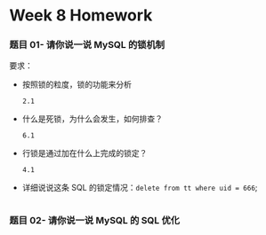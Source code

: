 # Week 8 Homework

### 题目 01- 请你说一说 MySQL 的锁机制

要求：

- 按照锁的粒度，锁的功能来分析

  ```
  2.1
  ```

- 什么是死锁，为什么会发生，如何排查？

  ```
  6.1
  ```

- 行锁是通过加在什么上完成的锁定？

  ```
  4.1
  ```

- 详细说说这条 SQL 的锁定情况：`delete from tt where uid = 666`;

  ```
  
  ```

### 题目 02- 请你说一说 MySQL 的 SQL 优化

```

```

